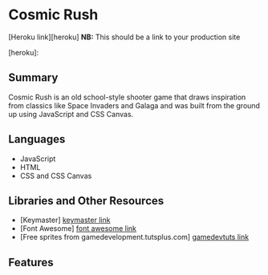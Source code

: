 # Cosmic Rush

[Heroku link][heroku] **NB:** This should be a link to your production site

[heroku]: 

## Summary

Cosmic Rush is an old school-style shooter game that draws inspiration from classics like Space Invaders and Galaga and was built from the ground up using JavaScript and CSS Canvas. 


## Languages

- JavaScript
- HTML
- CSS and CSS Canvas

## Libraries and Other Resources
- [Keymaster] [keymaster link]
- [Font Awesome] [font awesome link]
- [Free sprites from gamedevelopment.tutsplus.com] [gamedevtuts link]

[gamedevtuts link]: http://gamedevelopment.tutsplus.com/articles/enjoy-these-totally-free-space-based-shoot-em-up-sprites--gamedev-2368
[font awesome link]: https://fortawesome.github.io/Font-Awesome/
[keymaster link]: https://github.com/madrobby/keymaster


## Features

##
